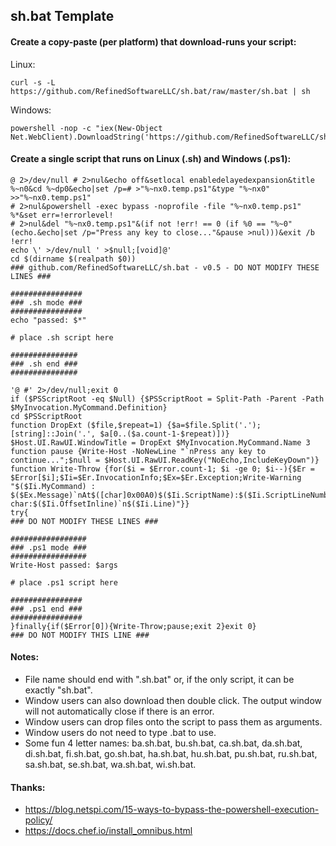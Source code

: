 ## sh.bat Template

#### Create a copy-paste (per platform) that download-runs your script:

Linux:

    curl -s -L https://github.com/RefinedSoftwareLLC/sh.bat/raw/master/sh.bat | sh

Windows:

    powershell -nop -c "iex(New-Object Net.WebClient).DownloadString('https://github.com/RefinedSoftwareLLC/sh.bat/raw/master/sh.bat')"

#### Create a single script that runs on Linux (.sh) and Windows (.ps1):
    
    @ 2>/dev/null # 2>nul&echo off&setlocal enabledelayedexpansion&title %~n0&cd %~dp0&echo|set /p=# >"%~nx0.temp.ps1"&type "%~nx0" >>"%~nx0.temp.ps1"
    # 2>nul&powershell -exec bypass -noprofile -file "%~nx0.temp.ps1" %*&set err=!errorlevel!
    # 2>nul&del "%~nx0.temp.ps1"&(if not !err! == 0 (if %0 == "%~0" (echo.&echo|set /p="Press any key to close..."&pause >nul)))&exit /b !err!
    echo \' >/dev/null ' >$null;[void]@'
    cd $(dirname $(realpath $0))
    ### github.com/RefinedSoftwareLLC/sh.bat - v0.5 - DO NOT MODIFY THESE LINES ###

    ################
    ### .sh mode ###
    ################
    echo "passed: $*"

    # place .sh script here

    ###############
    ### .sh end ###
    ###############

    '@ #' 2>/dev/null;exit 0
    if ($PSScriptRoot -eq $Null) {$PSScriptRoot = Split-Path -Parent -Path $MyInvocation.MyCommand.Definition}
    cd $PSScriptRoot
    function DropExt ($file,$repeat=1) {$a=$file.Split('.');[string]::Join('.', $a[0..($a.count-1-$repeat)])}
    $Host.UI.RawUI.WindowTitle = DropExt $MyInvocation.MyCommand.Name 3
    function pause {Write-Host -NoNewLine "`nPress any key to continue...";$null = $Host.UI.RawUI.ReadKey("NoEcho,IncludeKeyDown")}
    function Write-Throw {for($i = $Error.count-1; $i -ge 0; $i--){$Er = $Error[$i];$Ii=$Er.InvocationInfo;$Ex=$Er.Exception;Write-Warning "$($Ii.MyCommand) : $($Ex.Message)`nAt$([char]0x00A0)$($Ii.ScriptName):$($Ii.ScriptLineNumber) char:$($Ii.OffsetInline)`n$($Ii.Line)"}}
    try{
    ### DO NOT MODIFY THESE LINES ###

    #################
    ### .ps1 mode ###
    #################
    Write-Host passed: $args
    
    # place .ps1 script here
    
    ################
    ### .ps1 end ###
    ################
    }finally{if($Error[0]){Write-Throw;pause;exit 2}exit 0}
    ### DO NOT MODIFY THIS LINE ###

#### Notes:
- File name should end with ".sh.bat" or, if the only script, it can be exactly "sh.bat".
- Window users can also download then double click. The output window will not automatically close if there is an error.
- Window users can drop files onto the script to pass them as arguments.
- Window users do not need to type .bat to use.
- Some fun 4 letter names: ba.sh.bat, bu.sh.bat, ca.sh.bat, da.sh.bat, di.sh.bat, fi.sh.bat, go.sh.bat, ha.sh.bat, hu.sh.bat, pu.sh.bat, ru.sh.bat, sa.sh.bat, se.sh.bat, wa.sh.bat, wi.sh.bat.

#### Thanks:

- https://blog.netspi.com/15-ways-to-bypass-the-powershell-execution-policy/
- https://docs.chef.io/install_omnibus.html
